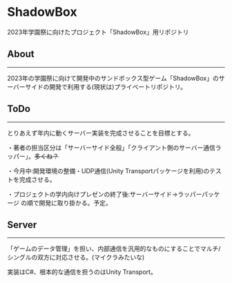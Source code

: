 # ShadowBox
2023年学園祭に向けたプロジェクト「ShadowBox」用リポジトリ
## About

---

2023年の学園祭に向けて開発中のサンドボックス型ゲーム「ShadowBox」のサーバーサイドの開発で利用する(現状は)プライベートリポジトリ。

## ToDo

---

とりあえず年内に動くサーバー実装を完成させることを目標とする。

・著者の担当区分は「サーバーサイド全般」「クライアント側のサーバー通信ラッパー」。~~多くね？~~

・今月中:開発環境の整備・UDP通信(Unity Transportパッケージを利用)のテストを完成させる。

・プロジェクトの学内向けプレゼンの終了後:サーバーサイド→ラッパーパッケージ の順で開発に取り掛かる。予定。

## Server

---

「ゲームのデータ管理」を担い、内部通信を汎用的なものにすることでマルチ/シングルの双方に対応させる。(マイクラみたいな)

実装はC#、根本的な通信を担うのはUnity Transport。
